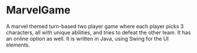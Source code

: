 ﻿# MarvelGame
A marvel themed turn-based two player game where each player picks 3 characters, all with unique abilities, and tries to defeat the other team.
It has an online option as well.
It is written in Java, using Swing for the UI elements.
